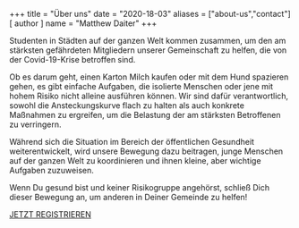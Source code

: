 +++
title = "Über uns"
date = "2020-18-03"
aliases = ["about-us","contact"]
[ author ]
  name = "Matthew Daiter"
+++

Studenten in Städten auf der ganzen Welt kommen zusammen, um den am stärksten gefährdeten Mitgliedern unserer Gemeinschaft zu helfen, die von der Covid-19-Krise betroffen sind.
 
Ob es darum geht, einen Karton Milch kaufen oder mit dem Hund spazieren gehen, es gibt einfache Aufgaben, die isolierte Menschen oder jene mit hohem Risiko nicht alleine ausführen können. Wir sind dafür verantwortlich, sowohl die Ansteckungskurve flach zu halten als auch konkrete Maßnahmen zu ergreifen, um die Belastung der am stärksten Betroffenen zu verringern.
 
Während sich die Situation im Bereich der öffentlichen Gesundheit weiterentwickelt, wird unsere Bewegung dazu beitragen, junge Menschen auf der ganzen Welt zu koordinieren und ihnen kleine, aber wichtige Aufgaben zuzuweisen.
 
Wenn Du gesund bist und keiner Risikogruppe angehörst, schließ Dich dieser Bewegung an, um anderen in Deiner Gemeinde zu helfen!

[JETZT REGISTRIEREN](https://docs.google.com/forms/d/e/1FAIpQLSeOioW3JBFQaqzNXPtIA37VEzetC2myWQn9Kpg-De3aleKoig/viewform)

